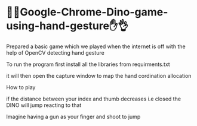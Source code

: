 # 🐱‍🐉Google-Chrome-Dino-game-using-hand-gesture✋👌
Prepared a basic game which we played when the internet is off with the help of OpenCV detecting hand gesture

To run the program first install all the libraries from requirments.txt 

it will then open the capture window to map the hand cordination allocation 

How to play

if the distance between your index and thumb decreases i.e closed the DINO will jump reacting to that

Imagine having a gun as your finger and shoot to jump
